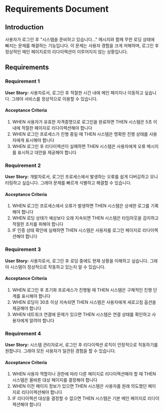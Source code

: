 # Requirements Document

## Introduction

사용자가 로그인 후 "시스템을 준비하고 있습니다..." 메시지와 함께 무한 로딩 상태에 빠지는 문제를 해결하는 기능입니다. 이 문제는 사용자 경험을 크게 저해하며, 로그인 후 정상적인 메인 페이지로의 리다이렉션이 이루어지지 않는 상황입니다.

## Requirements

### Requirement 1

**User Story:** 사용자로서, 로그인 후 적절한 시간 내에 메인 페이지나 이동하고 싶습니다. 그래야 서비스를 정상적으로 이용할 수 있습니다.

#### Acceptance Criteria

1. WHEN 사용자가 유효한 자격증명으로 로그인을 완료하면 THEN 시스템은 5초 이내에 적절한 페이지로 리다이렉션해야 합니다
2. WHEN 로그인 프로세스가 진행 중일 때 THEN 시스템은 명확한 진행 상태를 사용자에게 표시해야 합니다
3. WHEN 로그인 후 리다이렉션이 실패하면 THEN 시스템은 사용자에게 오류 메시지를 표시하고 대안을 제공해야 합니다

### Requirement 2

**User Story:** 개발자로서, 로그인 프로세스에서 발생하는 오류를 쉽게 디버깅하고 모니터링하고 싶습니다. 그래야 문제를 빠르게 식별하고 해결할 수 있습니다.

#### Acceptance Criteria

1. WHEN 로그인 프로세스에서 오류가 발생하면 THEN 시스템은 상세한 로그를 기록해야 합니다
2. WHEN 로딩 상태가 예상보다 오래 지속되면 THEN 시스템은 타임아웃을 감지하고 적절한 조치를 취해야 합니다
3. IF 인증 상태 확인에 실패하면 THEN 시스템은 사용자를 로그인 페이지로 리다이렉션해야 합니다

### Requirement 3

**User Story:** 사용자로서, 로그인 후 로딩 중에도 현재 상황을 이해하고 싶습니다. 그래야 시스템이 정상적으로 작동하고 있는지 알 수 있습니다.

#### Acceptance Criteria

1. WHEN 로그인 후 초기화 프로세스가 진행될 때 THEN 시스템은 구체적인 진행 단계를 표시해야 합니다
2. WHEN 로딩이 30초 이상 지속되면 THEN 시스템은 사용자에게 새로고침 옵션을 제공해야 합니다
3. WHEN 네트워크 연결에 문제가 있으면 THEN 시스템은 연결 상태를 확인하고 사용자에게 알려야 합니다

### Requirement 4

**User Story:** 시스템 관리자로서, 로그인 후 리다이렉션 로직이 안정적으로 작동하기를 원합니다. 그래야 모든 사용자가 일관된 경험을 할 수 있습니다.

#### Acceptance Criteria

1. WHEN 사용자 역할이나 권한에 따라 다른 페이지로 리다이렉션해야 할 때 THEN 시스템은 올바른 대상 페이지를 결정해야 합니다
2. WHEN 이전 페이지 정보가 있으면 THEN 시스템은 사용자를 원래 의도했던 페이지로 리다이렉션해야 합니다
3. IF 리다이렉션 대상을 결정할 수 없으면 THEN 시스템은 기본 메인 페이지로 리다이렉션해야 합니다